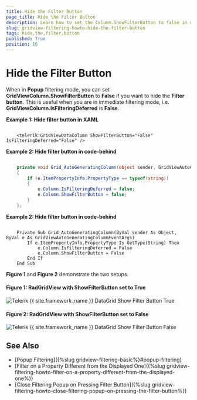 ```yaml
---
title: Hide the Filter Button
page_title: Hide the Filter Button
description: Learn how to set the Column.ShowFilterButton to false in order to hide the Filter Button in RadGridView - Telerik's {{ site.framework_name }} DataGrid.
slug: gridview-filtering-howto-hide-the-filter-button
tags: hide,the,filter,button
published: True
position: 16
---
```


# Hide the Filter Button

When in **Popup** filtering mode, you can set **GridViewColumn.ShowFilterButton** to **False** if you want to hide the **Filter button**. This is useful when you are in immediate filtering mode, i.e. **GridViewColumn.IsFilteringDeferred** is **False**.

__Example 1: Hide filter button in XAML__

```XAML

    <telerik:GridViewDataColumn ShowFilterButton="False" IsFilteringDeferred="False" />
```

__Example 2: Hide filter button in code-behind__

```C#

    private void Grid_AutoGeneratingColumn(object sender, GridViewAutoGeneratingColumnEventArgs e)
    {
        if (e.ItemPropertyInfo.PropertyType == typeof(string))
        {
            e.Column.IsFilteringDeferred = false;
            e.Column.ShowFilterButton = false;
        }
    };
```

__Example 2: Hide filter button in code-behind__

```VB

    Private Sub Grid_AutoGeneratingColumn(ByVal sender As Object, ByVal e As GridViewAutoGeneratingColumnEventArgs)
		If e.ItemPropertyInfo.PropertyType Is GetType(String) Then
			e.Column.IsFilteringDeferred = False
			e.Column.ShowFilterButton = False
		End If
    End Sub
```

**Figure 1** and **Figure 2** demonstrate the two setups.

#### **Figure 1: RadGridView with ShowFilterButton set to True**
![Telerik {{ site.framework_name }} DataGrid Show Filter Button True](images/ShowFilterButtonTrue.png)

#### **Figure 2: RadGridView with ShowFilterButton set to False**
![Telerik {{ site.framework_name }} DataGrid Show Filter Button False](images/ShowFilterButtonFalse.png)

## See Also

* [Popup Filtering]({%slug gridview-filtering-basic%}#popup-filtering)
* [Filter on a Property Different from the Displayed One]({%slug gridview-filtering-howto-filter-on-a-property-different-from-the-displayed-one%})
* [Close Filtering Popup on Pressing Filter Button]({%slug gridview-filtering-howto-close-filtering-popup-on-pressing-the-filter-button%})
